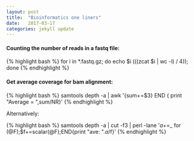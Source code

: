 ```yaml
---
layout: post
title:  "Bioinformatics one liners"
date:   2017-03-17
categories: jekyll update
---
```


#### Counting the number of reads in a fastq file:

{% highlight bash %}
for i in *.fastq.gz; do echo $i $(($(zcat $i | wc -l) / 4)); done
{% endhighlight %}

#### Get average coverage for bam alignment:

{% highlight bash %}
samtools depth -a <bam file> |  awk '{sum+=$3} END { print "Average = ",sum/NR}'
{% endhighlight %}

Alternatively:

{% highlight bash %}
samtools depth -a <bam file> | cut -f3 | perl -lane '$a+=$_ for (@F);$f+=scalar(@F);END{print "ave: ".$a/$f}'
{% endhighlight %}



